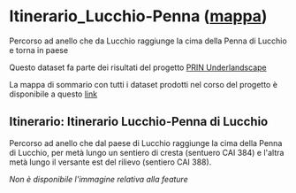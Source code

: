 # Itinerario_Lucchio-Penna ([mappa](https://umap.openstreetmap.fr/it/map/mappa-senza-nome_1084939))
Percorso ad anello che da Lucchio raggiunge la cima della Penna di Lucchio e torna in paese

Questo dataset fa parte dei risultati del progetto [PRIN Underlandscape](https://sites.google.com/view/prin-underlandscape/)

La mappa di sommario con tutti i dataset prodotti nel corso del progetto è disponibile a questo [link](https://umap.openstreetmap.fr/it/map/sommario_1044830)

## Itinerario: Itinerario Lucchio-Penna di Lucchio
Percorso ad anello che dal paese di Lucchio raggiunge la cima della Penna di Lucchio, per metà lungo un sentiero di cresta (sentuero CAI 384) e l'altra metà lungo il versante est del rilievo (sentiero CAI 388).

*Non è disponibile l'immagine relativa alla feature* 

